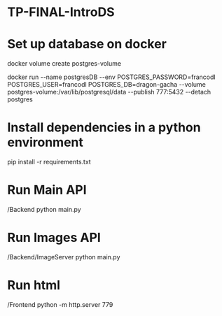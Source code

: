 # TP-FINAL-IntroDS

# Set up database on docker
docker volume create postgres-volume

docker run --name postgresDB --env POSTGRES_PASSWORD=francodl POSTGRES_USER=francodl POSTGRES_DB=dragon-gacha --volume postgres-volume:/var/lib/postgresql/data --publish 777:5432 --detach postgres

# Install dependencies in a python environment
pip install -r requirements.txt

# Run Main API
/Backend
python main.py

# Run Images API
/Backend/ImageServer
python main.py

# Run html
/Frontend
python -m http.server 779